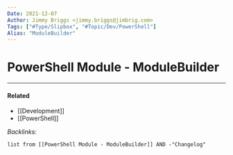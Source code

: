 ```yaml
---
Date: 2021-12-07
Author: Jimmy Briggs <jimmy.briggs@jimbrig.com>
Tags: ["#Type/Slipbox", "#Topic/Dev/PowerShell"]
Alias: "ModuleBuilder"
---
```


# PowerShell Module - ModuleBuilder

***

#### Related

- [[Development]]
- [[PowerShell]]

*Backlinks:*

```dataview
list from [[PowerShell Module - ModuleBuilder]] AND -"Changelog"
```